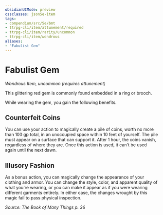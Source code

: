 ```yaml
---
obsidianUIMode: preview
cssclasses: json5e-item
tags:
- compendium/src/5e/bmt
- ttrpg-cli/item/attunement/required
- ttrpg-cli/item/rarity/uncommon
- ttrpg-cli/item/wondrous
aliases: 
- "Fabulist Gem"
---
```

# Fabulist Gem
*Wondrous Item, uncommon (requires attunement)*  


This glittering red gem is commonly found embedded in a ring or brooch.

While wearing the gem, you gain the following benefits.

## Counterfeit Coins

You can use your action to magically create a pile of coins, worth no more than 100 gp total, in an unoccupied space within 10 feet of yourself. The pile must appear on a surface that can support it. After 1 hour, the coins vanish, regardless of where they are. Once this action is used, it can't be used again until the next dawn.

## Illusory Fashion

As a bonus action, you can magically change the appearance of your clothing and armor. You can change the style, color, and apparent quality of what you're wearing, or you can make it appear as if you were wearing different garments entirely. In either case, the changes wrought by this magic fail to pass physical inspection.

*Source: The Book of Many Things p. 36*